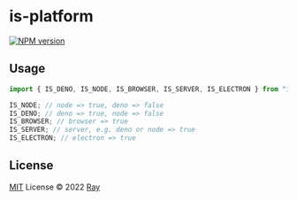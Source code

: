 # is-platform

[![NPM version](https://img.shields.io/npm/v/is-platform?color=a1b858&label=)](https://www.npmjs.com/package/is-platform)

## Usage

```ts
import { IS_DENO, IS_NODE, IS_BROWSER, IS_SERVER, IS_ELECTRON } from "is-platform";

IS_NODE; // node => true, deno => false
IS_DENO; // deno => true, node => false
IS_BROWSER; // browser => true
IS_SERVER; // server, e.g. deno or node => true
IS_ELECTRON; // electron => true
```

## License

[MIT](./LICENSE) License © 2022 [Ray](https://github.com/so1ve)
